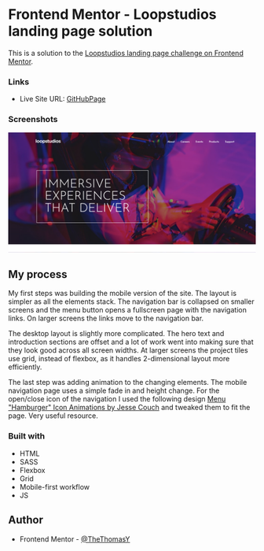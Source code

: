 # Frontend Mentor - Loopstudios landing page solution

This is a solution to the [Loopstudios landing page challenge on Frontend Mentor](https://www.frontendmentor.io/challenges/loopstudios-landing-page-N88J5Onjw).

### Links

- Live Site URL: [GitHubPage](https://thethomasy.github.io/Loopstudios-Landing-Page/)

### Screenshots

<p float="left">
<!--   <img src="./screenshots/screenshot-mobile.png" width="300px"> -->
  <img src="./screenshots/screenshot-desktop.png">
</p>

## My process

My first steps was building the mobile version of the site. The layout is simpler as all the elements stack. The navigation bar is collapsed on smaller screens and the menu button opens a fullscreen page with the navigation links. On larger screens the links move to the navigation bar.

The desktop layout is slightly more complicated. The hero text and introduction sections are offset and a lot of work went into making sure that they look good across all screen widths. At larger screens the project tiles use grid, instead of flexbox, as it handles 2-dimensional layout more efficiently.

The last step was adding animation to the changing elements. The mobile navigation page uses a simple fade in and height change. For the open/close icon of the navigation I used the following design [Menu "Hamburger" Icon Animations by Jesse Couch](https://codepen.io/designcouch/pen/Atyop) and tweaked them to fit the page. Very useful resource.

### Built with

- HTML
- SASS
- Flexbox
- Grid
- Mobile-first workflow
- JS

## Author

- Frontend Mentor - [@TheThomasY](https://www.frontendmentor.io/profile/TheThomasY)
